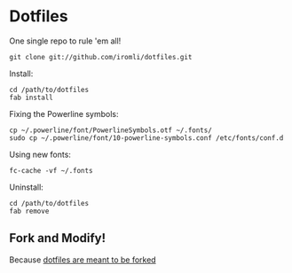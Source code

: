 # Dotfiles

One single repo to rule 'em all!

    git clone git://github.com/iromli/dotfiles.git

Install:

    cd /path/to/dotfiles
    fab install

Fixing the Powerline symbols:

    cp ~/.powerline/font/PowerlineSymbols.otf ~/.fonts/
    sudo cp ~/.powerline/font/10-powerline-symbols.conf /etc/fonts/conf.d

Using new fonts:

    fc-cache -vf ~/.fonts

Uninstall:

    cd /path/to/dotfiles
    fab remove

## Fork and Modify!

Because [dotfiles are meant to be forked][holman-blog]

[holman-blog]: http://zachholman.com/2010/08/dotfiles-are-meant-to-be-forked
